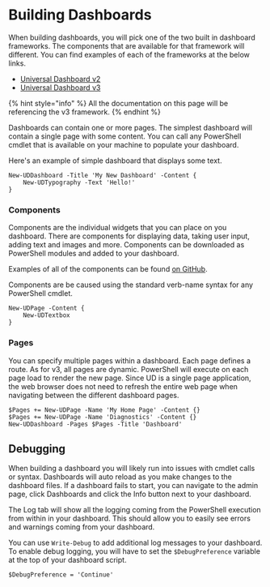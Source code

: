 # Building Dashboards

When building dashboards, you will pick one of the two built in dashboard frameworks. The components that are available for that framework will different. You can find examples of each of the frameworks at the below links. 

* [Universal Dashboard v2](https://github.com/ironmansoftware/universal-dashboard/tree/master/src/v2/example)
* [Universal Dashboard v3](https://github.com/ironmansoftware/universal-dashboard/tree/master/src/v3/example)

{% hint style="info" %}
All the documentation on this page will be referencing the v3 framework. 
{% endhint %}

Dashboards can contain one or more pages. The simplest dashboard will contain a single page with some content. You can call any PowerShell cmdlet that is available on your machine to populate your dashboard. 

Here's an example of simple dashboard that displays some text. 

```text
New-UDDashboard -Title 'My New Dashboard' -Content {
    New-UDTypography -Text 'Hello!'
}
```

### Components

Components are the individual widgets that you can place on you dashboard. There are components for displaying data, taking user input, adding text and images and more. Components can be downloaded as PowerShell modules and added to your dashboard. 

Examples of all of the components can be found [on GitHub](https://github.com/ironmansoftware/universal-dashboard/tree/master/src/v3/example/pages).

Components are be caused using the standard verb-name syntax for any PowerShell cmdlet. 

```text
New-UDPage -Content {
    New-UDTextbox
}
```

### Pages

You can specify multiple pages within a dashboard. Each page defines a route. As for v3, all pages are dynamic. PowerShell will execute on each page load to render the new page. Since UD is a single page application, the web browser does not need to refresh the entire web page when navigating between the different dashboard pages. 

```text
$Pages += New-UDPage -Name 'My Home Page' -Content {}
$Pages += New-UDPage -Name 'Diagnostics' -Content {}
New-UDDashboard -Pages $Pages -Title 'Dashboard'
```

## Debugging

When building a dashboard you will likely run into issues with cmdlet calls or syntax. Dashboards will auto reload as you make changes to the dashboard files. If a dashboard fails to start, you can navigate to the admin page, click Dashboards and click the Info button next to your dashboard. 

The Log tab will show all the logging coming from the PowerShell execution from within in your dashboard. This should allow you to easily see errors and warnings coming from your dashboard. 

You can use `Write-Debug` to add additional log messages to your dashboard. To enable debug logging, you will have to set the `$DebugPreference` variable at the top of your dashboard script.

```text
$DebugPreference = 'Continue'
```

